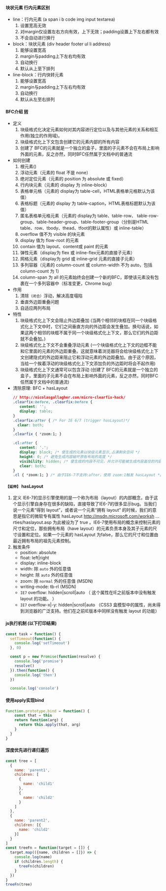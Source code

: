 #### 块状元素 行内元素区别
- line：行内元素 (a span i b code img input textarea)
   1. 设置宽高无效
   2. 对margin仅设置左右方向有效，上下无效；padding设置上下左右都有效
   3. 不会自动进行换行
- block：块状元素 (div header footer ul li address)
    1. 能够设置宽高
    2. margin与padding上下左右均有效
    3. 自动换行
    4. 默认从上至下排列
- line-block：行内快转元素
    1. 能够设置宽高
    2. margin与padding上下左右均有效
    3. 自动换行
    4. 默认从左至右排列

#### BFC介绍 [转](http://www.iyunlu.com/view/css-xhtml/55.html)
- 定义
  1. 块级格式化决定元素如何对其内容进行定位以及与其他元素的关系和相互作用(独立的作用域)。
  2. 块级格式化上下文包含创建它的元素内部的所有内容
  3. 创建了 BFC的元素就是一个独立的盒子，里面的子元素不会在布局上影响外面的元素，反之亦然，同时BFC任然属于文档中的普通流
- 如何创建
  1. 根元素(<html>)
  2. 浮动元素（元素的 float 不是 none）
  3. 绝对定位元素（元素的 position 为 absolute 或 fixed）
  4. 行内块元素（元素的 display 为 inline-block）
  5. 表格单元格（元素的 display为 table-cell，HTML表格单元格默认为该值）
  6. 表格标题（元素的 display 为 table-caption，HTML表格标题默认为该值）
  7. 匿名表格单元格元素（元素的 display为 table、table-row、 table-row-group、table-header-group、table-footer-group（分别是HTML table、row、tbody、thead、tfoot的默认属性）或 inline-table）
  8. overflow 值不为 visible 的块元素
  9. display 值为 flow-root 的元素
  10. contain 值为 layout、content或 paint 的元素
  11. 弹性元素（display为 flex 或 inline-flex元素的直接子元素）
  12. 网格元素（display为 grid 或 inline-grid 元素的直接子元素）
  13. 多列容器（元素的 column-count 或 column-width 不为 auto，包括 column-count 为 1）
  14. column-span 为 all 的元素始终会创建一个新的BFC，即使该元素没有包裹在一个多列容器中（标准变更，Chrome bug）
- 作用
  1. 清除`（闭合）`浮动，解决高度塌陷
  2. 垂直外边距重叠问题
  3. 自适应两列布局 
- 特性
  1. 块级格式化上下文会阻止外边距叠加 (当两个相邻的块框在同一个块级格式化上下文中时，它们之间垂直方向的外边距会发生叠加。换句话说，如果这两个相邻的块框不属于同一个块级格式化上下文，那么它们的外边距就不会叠加。)
  1. 块级格式化上下文不会重叠浮动元素 (一个块级格式化上下文的边框不能和它里面的元素的外边距重叠。这就意味着浏览器将会给块级格式化上下文创建隐式的外边距来阻止它和浮动元素的外边距叠加。由于这个原因，当给一个挨着浮动的块级格式化上下文添加负的外边距时将会不起作用)
  1. 块级格式化上下文通常可以包含浮动 (创建了 BFC的元素就是一个独立的盒子，里面的子元素不会在布局上影响外面的元素，反之亦然，同时BFC任然属于文档中的普通流)
- 清除原理: BFC + hasLayout
  ```css 
  // http://nicolasgallagher.com/micro-clearfix-hack/
  .clearfix:before, .clearfix:before {
     content: '';
     display: table;
  }
  .clearfix:after { /* For IE 6/7 (trigger hasLayout)*/
    clear: both;
  }
  .clearfix { *zoom:1; }
  ```
  ```css 
  .cl:after {
     content: '.';
     display: block; /* 使生成的元素以块级元素显示,占满剩余空间 */
     height: 0; /* 避免生成内容破坏原有布局的高度 */
     visibility: hidden; /* 使生成的内容不可见，并允许可能被生成内容盖住的内容可以进行点击和交互 */
     clear: both;
  }
  .cl { *zoom:1; } /* 由于IE6-7不支持:after，使用 zoom:1触发 hasLayout */
  ```
  
#### `【延伸】` hasLayout  
  1. 定义 IE6-7的显示引擎使用的是一个称为布局（layout）的内部概念，由于这个显示引擎自身存在很多的缺陷，直接导致了IE6-7的很多显示bug。当我们说一个元素“得到 layout”，或者说一个元素“拥有 layout” 的时候，我们的意思是指它的微软专有属性 hasLayout http://msdn.microsoft.com/worksh ... rties/haslayout.asp 为此被设为了 true 。IE6-7使用布局的概念来控制元素的尺寸和定位，那些拥有布局（have layout）的元素负责本身及其子元素的尺寸设置和定位。如果一个元素的 hasLayout 为false，那么它的尺寸和位置由最近拥有布局的祖先元素控制。
  2. 触发条件
     - position: absolute
     - float: left|right
     - display: inline-block
     - width: 除 `auto` 外的任意值
     - height: 除 `auto` 外的任意值
     - zoom: 除 `normal` 外的任意值 (MSDN)
     - writing-mode: tb-rl (MSDN) 
     - `IE7` overflow: hidden|scroll|auto （ 这个属性在IE之前版本中没有触发 layout 的功能。 ）
     - `IE7` overflow-x|-y: hidden|scroll|auto （CSS3 盒模型中的属性，尚未得到浏览器的广泛支持。他们在之前IE版本中同样没有触发 layout 的功能）

#### js执行机制 (以下打印结果)
``` javascript
const task = function() {
  setTimeout(function() {
    console.log('setTimeout')
  }, 0)

  const p = new Promise(function(resolve) {
    console.log('promise')
    resolve()
  }).then(function() {
    console.log('then')
  })

  console.log('console')
```

#### 使用apply实现bind
``` javascript
Function.prototype.bind = function() {
    const that = this
    return function(arg) {
      return this.apply(that, arg)
    }
  }
}
```

#### 深度优先进行递归遍历
``` javascript
const tree = [
  {
    name: 'parent1',
    children: [
      {
        name: 'child1'
      },
      {
        name: 'child2'
      }
    ]
  },
  {
    name: 'parent2',
    children: [{
      name: 'child2'
    }]
  }
]
const treeFn = function(target = []) {
  target.map(({name, children = []}) => {
    console.log(name)
    if (children.length) {
      treeFn(children)
    }
  })
}
treeFn(tree)
```



